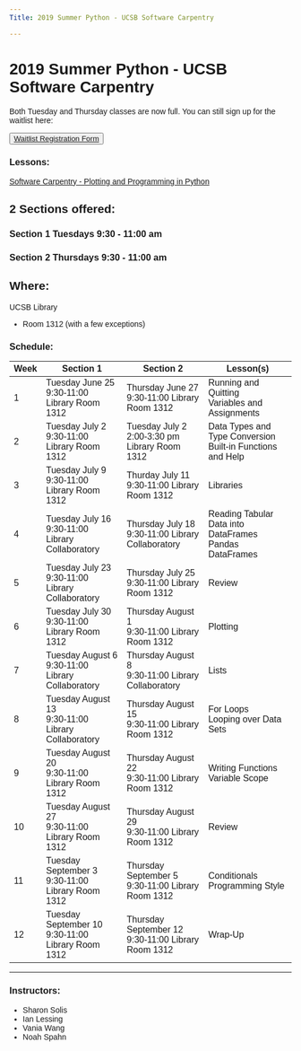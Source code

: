 ```yaml
---
Title: 2019 Summer Python - UCSB Software Carpentry

---
```

<style> body {font-family: sans-serif;}</style>
<link rel="stylesheet" href="https://stackpath.bootstrapcdn.com/bootstrap/4.3.1/css/bootstrap.min.css" integrity="sha384-ggOyR0iXCbMQv3Xipma34MD+dH/1fQ784/j6cY/iJTQUOhcWr7x9JvoRxT2MZw1T" crossorigin="anonymous">
<div class="container">

# 2019 Summer Python  - UCSB Software Carpentry
Both Tuesday and Thursday classes are now full. You can still sign up for the waitlist here:

<button>[Waitlist Registration Form](https://docs.google.com/forms/d/e/1FAIpQLSeefc5qKvOl-DmUqTR9I5WQkU1_rtvGlXX_3SfAUmIUTNyzQQ/viewform?usp=sf_link)</button>

### Lessons:

   [Software Carpentry - Plotting and Programming in Python](https://swcarpentry.github.io/python-novice-gapminder/)

## 2 Sections offered:

### Section 1  Tuesdays 9:30 - 11:00 am
### Section 2  Thursdays 9:30 - 11:00 am

## Where:

UCSB Library

  - Room 1312 (with a few exceptions)


### Schedule:

| Week | Section 1                                                  | Section 2                                                        | Lesson(s)                                  |
| ---- | ---------------------------------------------------------- | ---------------------------------------------------------------- | -------------------------------------------|
| 1    | Tuesday    June   25 <br> 9:30-11:00 Library Room 1312     | Thursday June 27      <br> 9:30-11:00    Library Room 1312        | Running and Quitting <br> Variables and Assignments                                  |
| 2    | Tuesday    July   2  <br> 9:30-11:00 Library Room 1312     | Tuesday July      2   <br> 2:00-3:30 pm  Library Room 1312         | Data Types and Type Conversion <br> Built-in Functions and Help                      |
| 3    | Tuesday    July   9  <br> 9:30-11:00 Library Room 1312     | Thurday July       11 <br> 9:30-11:00    Library Room 1312        | Libraries        |
| 4    | Tuesday    July   16 <br> 9:30-11:00 Library Collaboratory | Thursday July      18 <br> 9:30-11:00    Library Collaboratory   | Reading Tabular Data into DataFrames <br> Pandas DataFrames                |
| 5    | Tuesday    July   23 <br> 9:30-11:00 Library Collaboratory | Thursday July      25 <br> 9:30-11:00    Library Room 1312       | Review           |
| 6    | Tuesday    July   30 <br> 9:30-11:00 Library Room 1312     | Thursday August    1  <br> 9:30-11:00    Library Room 1312       | Plotting         |
| 7    | Tuesday    August 6  <br> 9:30-11:00 Library Collaboratory | Thursday August    8  <br> 9:30-11:00    Library Collaboratory   | Lists            |
| 8    | Tuesday    August 13 <br> 9:30-11:00 Library Collaboratory | Thursday August    15 <br> 9:30-11:00    Library Room 1312       | For Loops <br> Looping over Data Sets   |
| 9    | Tuesday    August 20 <br> 9:30-11:00 Library Room 1312     | Thursday August    22 <br> 9:30-11:00    Library Room 1312       | Writing Functions <br> Variable Scope  |
| 10   | Tuesday    August 27 <br> 9:30-11:00 Library Room 1312     | Thursday August    29 <br> 9:30-11:00    Library Room 1312       | Review           |
| 11   | Tuesday September 3  <br> 9:30-11:00 Library Room 1312     | Thursday September 5  <br> 9:30-11:00    Library Room 1312| Conditionals <br> Programming Style |
| 12   | Tuesday September 10 <br> 9:30-11:00 Library Room 1312     | Thursday September 12 <br> 9:30-11:00    Library Room 1312| Wrap-Up          |

----

### Instructors:

  - Sharon Solis
  - Ian Lessing
  - Vania Wang
  - Noah Spahn

</div>
